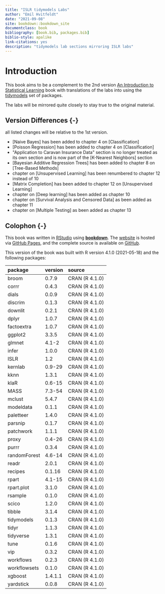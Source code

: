 ```yaml
--- 
title: "ISLR tidymodels Labs"
author: "Emil Hvitfeldt"
date: "2021-09-08"
site: bookdown::bookdown_site
documentclass: book
bibliography: [book.bib, packages.bib]
biblio-style: apalike
link-citations: yes
description: "tidymodels lab sections mirroring ISLR labs"
---
```


# Introduction

This book aims to be a complement to the 2nd version [An Introduction to Statistical Learning](https://www.statlearning.com/) book with translations of the labs into using the [tidymodels](https://www.tidymodels.org/) set of packages.

The labs will be mirrored quite closely to stay true to the original material.

## Version Differences {-}

all listed changes will be relative to the 1st version.

- [Naive Bayes] has been added to chapter 4 on [Classification]
- [Poisson Regression] has been added to chapter 4 on [Classification]
- "Application to Caravan Insurance Data" section is no longer treated as its own section and is now part of the [K-Nearest Neighbors] section
- [Bayesian Additive Regression Trees] has been added to chapter 8 on [Tree-Based Methods]
- chapter on [Unsupervised Learning] has been renumbered to chapter 12 instead of 10
- [Matrix Completion] has been added to chapter 12 on [Unsupervised Learning]
- chapter on [Deep learning] has been added as chapter 10
- chapter on [Survival Analysis and Censored Data] as been added as chapter 11
- chapter on [Multiple Testing] as been added as chapter 13

## Colophon {-}

This book was written in [RStudio](http://www.rstudio.com/ide/) using [**bookdown**](http://bookdown.org/). The [website](https://emilhvitfeldt.github.io/ISLR-tidymodels-labs/index.html) is hosted via [GitHub Pages](https://pages.github.com/), and the complete source is available on [GitHub](https://github.com/EmilHvitfeldt/ISLR-tidymodels-labs).

This version of the book was built with R version 4.1.0 (2021-05-18) and the following packages:


|package      |version |source         |
|:------------|:-------|:--------------|
|broom        |0.7.9   |CRAN (R 4.1.0) |
|corrr        |0.4.3   |CRAN (R 4.1.0) |
|dials        |0.0.9   |CRAN (R 4.1.0) |
|discrim      |0.1.3   |CRAN (R 4.1.0) |
|downlit      |0.2.1   |CRAN (R 4.1.0) |
|dplyr        |1.0.7   |CRAN (R 4.1.0) |
|factoextra   |1.0.7   |CRAN (R 4.1.0) |
|ggplot2      |3.3.5   |CRAN (R 4.1.0) |
|glmnet       |4.1-2   |CRAN (R 4.1.0) |
|infer        |1.0.0   |CRAN (R 4.1.0) |
|ISLR         |1.2     |CRAN (R 4.1.0) |
|kernlab      |0.9-29  |CRAN (R 4.1.0) |
|kknn         |1.3.1   |CRAN (R 4.1.0) |
|klaR         |0.6-15  |CRAN (R 4.1.0) |
|MASS         |7.3-54  |CRAN (R 4.1.0) |
|mclust       |5.4.7   |CRAN (R 4.1.0) |
|modeldata    |0.1.1   |CRAN (R 4.1.0) |
|paletteer    |1.4.0   |CRAN (R 4.1.0) |
|parsnip      |0.1.7   |CRAN (R 4.1.0) |
|patchwork    |1.1.1   |CRAN (R 4.1.0) |
|proxy        |0.4-26  |CRAN (R 4.1.0) |
|purrr        |0.3.4   |CRAN (R 4.1.0) |
|randomForest |4.6-14  |CRAN (R 4.1.0) |
|readr        |2.0.1   |CRAN (R 4.1.0) |
|recipes      |0.1.16  |CRAN (R 4.1.0) |
|rpart        |4.1-15  |CRAN (R 4.1.0) |
|rpart.plot   |3.1.0   |CRAN (R 4.1.0) |
|rsample      |0.1.0   |CRAN (R 4.1.0) |
|scico        |1.2.0   |CRAN (R 4.1.0) |
|tibble       |3.1.4   |CRAN (R 4.1.0) |
|tidymodels   |0.1.3   |CRAN (R 4.1.0) |
|tidyr        |1.1.3   |CRAN (R 4.1.0) |
|tidyverse    |1.3.1   |CRAN (R 4.1.0) |
|tune         |0.1.6   |CRAN (R 4.1.0) |
|vip          |0.3.2   |CRAN (R 4.1.0) |
|workflows    |0.2.3   |CRAN (R 4.1.0) |
|workflowsets |0.1.0   |CRAN (R 4.1.0) |
|xgboost      |1.4.1.1 |CRAN (R 4.1.0) |
|yardstick    |0.0.8   |CRAN (R 4.1.0) |
